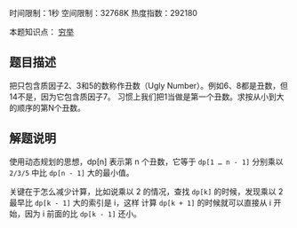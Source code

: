 时间限制：1秒 空间限制：32768K 热度指数：292180

本题知识点： [穷举](https://www.nowcoder.com/questionCenter?questionTypes=000100&mutiTagIds=596)

## 题目描述

把只包含质因子2、3和5的数称作丑数（Ugly Number）。例如6、8都是丑数，但14不是，因为它包含质因子7。 习惯上我们把1当做是第一个丑数。求按从小到大的顺序的第N个丑数。

## 解题说明

使用动态规划的思想，dp[n] 表示第 n 个丑数，它等于 `dp[1 … n - 1]` 分别乘以 `2/3/5` 中比 `dp[n - 1]` 大的最小值。

关键在于怎么减少计算，比如说乘以 2 的情况，查找 `dp[k]` 的时候，发现乘以 2 最早比 `dp[k - 1]` 大的索引是 i，这样 计算 `dp[k + 1]` 的时候就可以直接从 i 开始，因为 i 前面的比 `dp[k - 1]` 还小。

